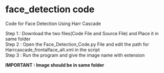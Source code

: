 # face_detection code
Code for Face Detection Using Harr Cascade

Step 1 : Download the two files(Code File and Source File) and Place it in same folder<br>
Step 2 : Open the Face_Detection_Code.py File and edit the path for Harrcascade_frontalface_alt.xml in the script<br>
Step 3 : Run the program and give the image name with extension<br>

<b>IMPORTANT : Image should be in same folder<b><br>





